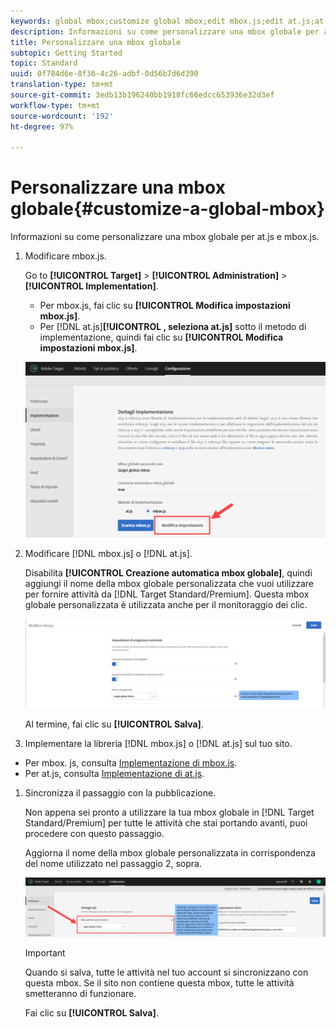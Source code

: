 ```yaml
---
keywords: global mbox;customize global mbox;edit mbox.js;edit at.js;at.js;implement mbox.js;implement at.js
description: Informazioni su come personalizzare una mbox globale per at.js e mbox.js.
title: Personalizzare una mbox globale
subtopic: Getting Started
topic: Standard
uuid: 0f784d6e-8f36-4c26-adbf-0d56b7d6d390
translation-type: tm+mt
source-git-commit: 3edb13b196240bb1918fc66edcc653936e32d3ef
workflow-type: tm+mt
source-wordcount: '192'
ht-degree: 97%

---
```



# Personalizzare una mbox globale{#customize-a-global-mbox}

Informazioni su come personalizzare una mbox globale per at.js e mbox.js.

1. Modificare mbox.js.

   Go to **[!UICONTROL Target]** > **[!UICONTROL Administration]** > **[!UICONTROL Implementation]**.

   * Per mbox.js, fai clic su **[!UICONTROL Modifica impostazioni mbox.js]**.
   * Per [!DNL at.js]**[!UICONTROL , seleziona at.js]** sotto il metodo di implementazione, quindi fai clic su **[!UICONTROL Modifica impostazioni mbox.js]**.

   ![](assets/step-1-edit-mboxjs.png)

1. Modificare [!DNL mbox.js] o [!DNL at.js].

   Disabilita **[!UICONTROL Creazione automatica mbox globale]**, quindi aggiungi il nome della mbox globale personalizzata che vuoi utilizzare per fornire attività da [!DNL Target Standard/Premium]. Questa mbox globale personalizzata è utilizzata anche per il monitoraggio dei clic.

   ![](assets/step-2-edit-mboxjs-or-atjs.png)

   Al termine, fai clic su **[!UICONTROL Salva]**.
1. Implementare la libreria [!DNL mbox.js] o [!DNL at.js] sul tuo sito.

* Per mbox. js, consulta [Implementazione di mbox.js](../../../../c-implementing-target/c-implementing-target-for-client-side-web/t-mbox-download/mbox-download.md#task_4EAE26BB84FD4E1D858F411AEDF4B420).
* Per at.js, consulta [Implementazione di at.js](../../../../c-implementing-target/c-implementing-target-for-client-side-web/t-mbox-download/c-target-atjs-implementation/target-atjs-implementation.md#concept_8AC8D169E02944B1A547A0CAD97EAC17).

1. Sincronizza il passaggio con la pubblicazione.

   Non appena sei pronto a utilizzare la tua mbox globale in [!DNL Target Standard/Premium] per tutte le attività che stai portando avanti, puoi procedere con questo passaggio.

   Aggiorna il nome della mbox globale personalizzata in corrispondenza del nome utilizzato nel passaggio 2, sopra.

   ![](assets/step-4-time-the-transition-with-your-release.png)

   >[!IMPORTANT]
   >
   >Quando si salva, tutte le attività nel tuo account si sincronizzano con questa mbox. Se il sito non contiene questa mbox, tutte le attività smetteranno di funzionare.

   Fai clic su **[!UICONTROL Salva]**.
